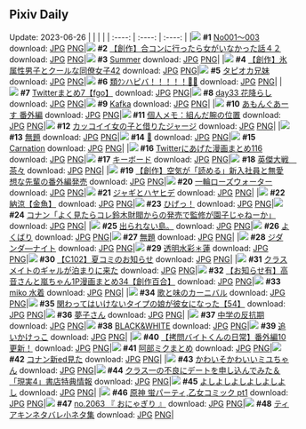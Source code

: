 ## Pixiv Daily
Update: 2023-06-26
|      |      |      |
| :----: | :----: | :----: |
|![](https://pixiv.microyu.workers.dev/c/240x480/img-master/img/2023/06/24/00/01/02/109281400_p0_master1200.jpg) **#1** [No001～003](https://www.pixiv.net/artworks/109281400) download: [JPG](https://pixiv.microyu.workers.dev/img-original/img/2023/06/24/00/01/02/109281400_p0.jpg) [PNG](https://pixiv.microyu.workers.dev/img-original/img/2023/06/24/00/01/02/109281400_p0.png)|![](https://pixiv.microyu.workers.dev/c/240x480/img-master/img/2023/06/25/00/00/24/109313851_p0_master1200.jpg) **#2** [【創作】合コンに行ったら女がいなかった話４２](https://www.pixiv.net/artworks/109313851) download: [JPG](https://pixiv.microyu.workers.dev/img-original/img/2023/06/25/00/00/24/109313851_p0.jpg) [PNG](https://pixiv.microyu.workers.dev/img-original/img/2023/06/25/00/00/24/109313851_p0.png)|![](https://pixiv.microyu.workers.dev/c/240x480/img-master/img/2023/06/24/00/00/32/109281305_p0_master1200.jpg) **#3** [Summer](https://www.pixiv.net/artworks/109281305) download: [JPG](https://pixiv.microyu.workers.dev/img-original/img/2023/06/24/00/00/32/109281305_p0.jpg) [PNG](https://pixiv.microyu.workers.dev/img-original/img/2023/06/24/00/00/32/109281305_p0.png)|
|![](https://pixiv.microyu.workers.dev/c/240x480/img-master/img/2023/06/25/00/04/57/109314285_p0_master1200.jpg) **#4** [【創作】氷属性男子とクールな同僚女子42](https://www.pixiv.net/artworks/109314285) download: [JPG](https://pixiv.microyu.workers.dev/img-original/img/2023/06/25/00/04/57/109314285_p0.jpg) [PNG](https://pixiv.microyu.workers.dev/img-original/img/2023/06/25/00/04/57/109314285_p0.png)|![](https://pixiv.microyu.workers.dev/c/240x480/img-master/img/2023/06/25/00/00/25/109313854_p0_master1200.jpg) **#5** [タピオカ兄妹](https://www.pixiv.net/artworks/109313854) download: [JPG](https://pixiv.microyu.workers.dev/img-original/img/2023/06/25/00/00/25/109313854_p0.jpg) [PNG](https://pixiv.microyu.workers.dev/img-original/img/2023/06/25/00/00/25/109313854_p0.png)|![](https://pixiv.microyu.workers.dev/c/240x480/img-master/img/2023/06/24/00/00/03/109281173_p0_master1200.jpg) **#6** [類ｸﾝハピバ！！！！！🎂🎉](https://www.pixiv.net/artworks/109281173) download: [JPG](https://pixiv.microyu.workers.dev/img-original/img/2023/06/24/00/00/03/109281173_p0.jpg) [PNG](https://pixiv.microyu.workers.dev/img-original/img/2023/06/24/00/00/03/109281173_p0.png)|
|![](https://pixiv.microyu.workers.dev/c/240x480/img-master/img/2023/06/24/19/56/23/109305166_p0_master1200.jpg) **#7** [Twitterまとめ7【fgo】](https://www.pixiv.net/artworks/109305166) download: [JPG](https://pixiv.microyu.workers.dev/img-original/img/2023/06/24/19/56/23/109305166_p0.jpg) [PNG](https://pixiv.microyu.workers.dev/img-original/img/2023/06/24/19/56/23/109305166_p0.png)|![](https://pixiv.microyu.workers.dev/c/240x480/img-master/img/2023/06/24/22/02/35/109309510_p0_master1200.jpg) **#8** [day33 花降らし](https://www.pixiv.net/artworks/109309510) download: [JPG](https://pixiv.microyu.workers.dev/img-original/img/2023/06/24/22/02/35/109309510_p0.jpg) [PNG](https://pixiv.microyu.workers.dev/img-original/img/2023/06/24/22/02/35/109309510_p0.png)|![](https://pixiv.microyu.workers.dev/c/240x480/img-master/img/2023/06/25/14/04/09/109316718_p0_master1200.jpg) **#9** [Kafka](https://www.pixiv.net/artworks/109316718) download: [JPG](https://pixiv.microyu.workers.dev/img-original/img/2023/06/25/14/04/09/109316718_p0.jpg) [PNG](https://pixiv.microyu.workers.dev/img-original/img/2023/06/25/14/04/09/109316718_p0.png)|
|![](https://pixiv.microyu.workers.dev/c/240x480/img-master/img/2023/06/24/23/31/24/109312746_p0_master1200.jpg) **#10** [あもんぐあーす 番外編](https://www.pixiv.net/artworks/109312746) download: [JPG](https://pixiv.microyu.workers.dev/img-original/img/2023/06/24/23/31/24/109312746_p0.jpg) [PNG](https://pixiv.microyu.workers.dev/img-original/img/2023/06/24/23/31/24/109312746_p0.png)|![](https://pixiv.microyu.workers.dev/c/240x480/img-master/img/2023/06/24/07/00/04/109288865_p0_master1200.jpg) **#11** [個人メモ：組んだ腕の位置](https://www.pixiv.net/artworks/109288865) download: [JPG](https://pixiv.microyu.workers.dev/img-original/img/2023/06/24/07/00/04/109288865_p0.jpg) [PNG](https://pixiv.microyu.workers.dev/img-original/img/2023/06/24/07/00/04/109288865_p0.png)|![](https://pixiv.microyu.workers.dev/c/240x480/img-master/img/2023/06/25/12/00/31/109326778_p0_master1200.jpg) **#12** [カッコイイ女の子と借りたジャージ](https://www.pixiv.net/artworks/109326778) download: [JPG](https://pixiv.microyu.workers.dev/img-original/img/2023/06/25/12/00/31/109326778_p0.jpg) [PNG](https://pixiv.microyu.workers.dev/img-original/img/2023/06/25/12/00/31/109326778_p0.png)|
|![](https://pixiv.microyu.workers.dev/c/240x480/img-master/img/2023/06/25/12/13/21/109327115_p0_master1200.jpg) **#13** [無題](https://www.pixiv.net/artworks/109327115) download: [JPG](https://pixiv.microyu.workers.dev/img-original/img/2023/06/25/12/13/21/109327115_p0.jpg) [PNG](https://pixiv.microyu.workers.dev/img-original/img/2023/06/25/12/13/21/109327115_p0.png)|![](https://pixiv.microyu.workers.dev/c/240x480/img-master/img/2023/06/25/12/40/26/109327674_p0_master1200.jpg) **#14** [💎](https://www.pixiv.net/artworks/109327674) download: [JPG](https://pixiv.microyu.workers.dev/img-original/img/2023/06/25/12/40/26/109327674_p0.jpg) [PNG](https://pixiv.microyu.workers.dev/img-original/img/2023/06/25/12/40/26/109327674_p0.png)|![](https://pixiv.microyu.workers.dev/c/240x480/img-master/img/2023/06/24/00/00/28/109281289_p0_master1200.jpg) **#15** [Carnation](https://www.pixiv.net/artworks/109281289) download: [JPG](https://pixiv.microyu.workers.dev/img-original/img/2023/06/24/00/00/28/109281289_p0.jpg) [PNG](https://pixiv.microyu.workers.dev/img-original/img/2023/06/24/00/00/28/109281289_p0.png)|
|![](https://pixiv.microyu.workers.dev/c/240x480/img-master/img/2023/06/24/14/19/07/109296616_p0_master1200.jpg) **#16** [Twitterにあげた漫画まとめ116](https://www.pixiv.net/artworks/109296616) download: [JPG](https://pixiv.microyu.workers.dev/img-original/img/2023/06/24/14/19/07/109296616_p0.jpg) [PNG](https://pixiv.microyu.workers.dev/img-original/img/2023/06/24/14/19/07/109296616_p0.png)|![](https://pixiv.microyu.workers.dev/c/240x480/img-master/img/2023/06/25/13/40/18/109328952_p0_master1200.jpg) **#17** [キーボード](https://www.pixiv.net/artworks/109328952) download: [JPG](https://pixiv.microyu.workers.dev/img-original/img/2023/06/25/13/40/18/109328952_p0.jpg) [PNG](https://pixiv.microyu.workers.dev/img-original/img/2023/06/25/13/40/18/109328952_p0.png)|![](https://pixiv.microyu.workers.dev/c/240x480/img-master/img/2023/06/24/00/00/04/109281176_p0_master1200.jpg) **#18** [英傑大戦　茶々](https://www.pixiv.net/artworks/109281176) download: [JPG](https://pixiv.microyu.workers.dev/img-original/img/2023/06/24/00/00/04/109281176_p0.jpg) [PNG](https://pixiv.microyu.workers.dev/img-original/img/2023/06/24/00/00/04/109281176_p0.png)|
|![](https://pixiv.microyu.workers.dev/c/240x480/img-master/img/2023/06/25/12/00/37/109326789_p0_master1200.jpg) **#19** [【創作】空気が「読める」新入社員と無愛想な先輩の番外編発売](https://www.pixiv.net/artworks/109326789) download: [JPG](https://pixiv.microyu.workers.dev/img-original/img/2023/06/25/12/00/37/109326789_p0.jpg) [PNG](https://pixiv.microyu.workers.dev/img-original/img/2023/06/25/12/00/37/109326789_p0.png)|![](https://pixiv.microyu.workers.dev/c/240x480/img-master/img/2023/06/25/20/30/04/109340009_p0_master1200.jpg) **#20** [一輪ローズウォーター](https://www.pixiv.net/artworks/109340009) download: [JPG](https://pixiv.microyu.workers.dev/img-original/img/2023/06/25/20/30/04/109340009_p0.jpg) [PNG](https://pixiv.microyu.workers.dev/img-original/img/2023/06/25/20/30/04/109340009_p0.png)|![](https://pixiv.microyu.workers.dev/c/240x480/img-master/img/2023/06/24/00/07/12/109281825_p0_master1200.jpg) **#21** [ジャギとハヤヒデ](https://www.pixiv.net/artworks/109281825) download: [JPG](https://pixiv.microyu.workers.dev/img-original/img/2023/06/24/00/07/12/109281825_p0.jpg) [PNG](https://pixiv.microyu.workers.dev/img-original/img/2023/06/24/00/07/12/109281825_p0.png)|
|![](https://pixiv.microyu.workers.dev/c/240x480/img-master/img/2023/06/24/00/00/29/109281292_p0_master1200.jpg) **#22** [納涼【金魚】](https://www.pixiv.net/artworks/109281292) download: [JPG](https://pixiv.microyu.workers.dev/img-original/img/2023/06/24/00/00/29/109281292_p0.jpg) [PNG](https://pixiv.microyu.workers.dev/img-original/img/2023/06/24/00/00/29/109281292_p0.png)|![](https://pixiv.microyu.workers.dev/c/240x480/img-master/img/2023/06/24/00/03/25/109281621_p0_master1200.jpg) **#23** [ひげっ！](https://www.pixiv.net/artworks/109281621) download: [JPG](https://pixiv.microyu.workers.dev/img-original/img/2023/06/24/00/03/25/109281621_p0.jpg) [PNG](https://pixiv.microyu.workers.dev/img-original/img/2023/06/24/00/03/25/109281621_p0.png)|![](https://pixiv.microyu.workers.dev/c/240x480/img-master/img/2023/06/24/00/25/59/109282551_p0_master1200.jpg) **#24** [コナン「よく見たらコレ鈴木財閥からの発売で監修が園子じゃねーか」](https://www.pixiv.net/artworks/109282551) download: [JPG](https://pixiv.microyu.workers.dev/img-original/img/2023/06/24/00/25/59/109282551_p0.jpg) [PNG](https://pixiv.microyu.workers.dev/img-original/img/2023/06/24/00/25/59/109282551_p0.png)|
|![](https://pixiv.microyu.workers.dev/c/240x480/img-master/img/2023/06/24/11/21/34/109292245_p0_master1200.jpg) **#25** [出られない島。](https://www.pixiv.net/artworks/109292245) download: [JPG](https://pixiv.microyu.workers.dev/img-original/img/2023/06/24/11/21/34/109292245_p0.jpg) [PNG](https://pixiv.microyu.workers.dev/img-original/img/2023/06/24/11/21/34/109292245_p0.png)|![](https://pixiv.microyu.workers.dev/c/240x480/img-master/img/2023/06/25/00/43/19/109314018_p0_master1200.jpg) **#26** [よくばり](https://www.pixiv.net/artworks/109314018) download: [JPG](https://pixiv.microyu.workers.dev/img-original/img/2023/06/25/00/43/19/109314018_p0.jpg) [PNG](https://pixiv.microyu.workers.dev/img-original/img/2023/06/25/00/43/19/109314018_p0.png)|![](https://pixiv.microyu.workers.dev/c/240x480/img-master/img/2023/06/24/21/11/10/109307646_p0_master1200.jpg) **#27** [無題](https://www.pixiv.net/artworks/109307646) download: [JPG](https://pixiv.microyu.workers.dev/img-original/img/2023/06/24/21/11/10/109307646_p0.jpg) [PNG](https://pixiv.microyu.workers.dev/img-original/img/2023/06/24/21/11/10/109307646_p0.png)|
|![](https://pixiv.microyu.workers.dev/c/240x480/img-master/img/2023/06/25/16/17/13/109332654_p0_master1200.jpg) **#28** [ジダンダ―ナイト](https://www.pixiv.net/artworks/109332654) download: [JPG](https://pixiv.microyu.workers.dev/img-original/img/2023/06/25/16/17/13/109332654_p0.jpg) [PNG](https://pixiv.microyu.workers.dev/img-original/img/2023/06/25/16/17/13/109332654_p0.png)|![](https://pixiv.microyu.workers.dev/c/240x480/img-master/img/2023/06/25/00/00/13/109313803_p0_master1200.jpg) **#29** [透明水彩＊蓮](https://www.pixiv.net/artworks/109313803) download: [JPG](https://pixiv.microyu.workers.dev/img-original/img/2023/06/25/00/00/13/109313803_p0.jpg) [PNG](https://pixiv.microyu.workers.dev/img-original/img/2023/06/25/00/00/13/109313803_p0.png)|![](https://pixiv.microyu.workers.dev/c/240x480/img-master/img/2023/06/24/00/01/19/109281432_p0_master1200.jpg) **#30** [【C102】夏コミのお知らせ](https://www.pixiv.net/artworks/109281432) download: [JPG](https://pixiv.microyu.workers.dev/img-original/img/2023/06/24/00/01/19/109281432_p0.jpg) [PNG](https://pixiv.microyu.workers.dev/img-original/img/2023/06/24/00/01/19/109281432_p0.png)|
|![](https://pixiv.microyu.workers.dev/c/240x480/img-master/img/2023/06/24/03/49/29/109286725_p0_master1200.jpg) **#31** [クラスメイトのギャルが泊まりに来た](https://www.pixiv.net/artworks/109286725) download: [JPG](https://pixiv.microyu.workers.dev/img-original/img/2023/06/24/03/49/29/109286725_p0.jpg) [PNG](https://pixiv.microyu.workers.dev/img-original/img/2023/06/24/03/49/29/109286725_p0.png)|![](https://pixiv.microyu.workers.dev/c/240x480/img-master/img/2023/06/24/00/02/55/109281585_p0_master1200.jpg) **#32** [【お知らせ有】高音さんと嵐ちゃん1P漫画まとめ34【創作百合】](https://www.pixiv.net/artworks/109281585) download: [JPG](https://pixiv.microyu.workers.dev/img-original/img/2023/06/24/00/02/55/109281585_p0.jpg) [PNG](https://pixiv.microyu.workers.dev/img-original/img/2023/06/24/00/02/55/109281585_p0.png)|![](https://pixiv.microyu.workers.dev/c/240x480/img-master/img/2023/06/25/13/42/49/109329016_p0_master1200.jpg) **#33** [miko 水着](https://www.pixiv.net/artworks/109329016) download: [JPG](https://pixiv.microyu.workers.dev/img-original/img/2023/06/25/13/42/49/109329016_p0.jpg) [PNG](https://pixiv.microyu.workers.dev/img-original/img/2023/06/25/13/42/49/109329016_p0.png)|
|![](https://pixiv.microyu.workers.dev/c/240x480/img-master/img/2023/06/25/19/11/01/109337467_p0_master1200.jpg) **#34** [歌と味のカーニバル](https://www.pixiv.net/artworks/109337467) download: [JPG](https://pixiv.microyu.workers.dev/img-original/img/2023/06/25/19/11/01/109337467_p0.jpg) [PNG](https://pixiv.microyu.workers.dev/img-original/img/2023/06/25/19/11/01/109337467_p0.png)|![](https://pixiv.microyu.workers.dev/c/240x480/img-master/img/2023/06/24/00/01/19/109281433_p0_master1200.jpg) **#35** [関わってはいけないタイプの娘が彼女になった【54】](https://www.pixiv.net/artworks/109281433) download: [JPG](https://pixiv.microyu.workers.dev/img-original/img/2023/06/24/00/01/19/109281433_p0.jpg) [PNG](https://pixiv.microyu.workers.dev/img-original/img/2023/06/24/00/01/19/109281433_p0.png)|![](https://pixiv.microyu.workers.dev/c/240x480/img-master/img/2023/06/24/20/41/11/109306603_p0_master1200.jpg) **#36** [夢子さん](https://www.pixiv.net/artworks/109306603) download: [JPG](https://pixiv.microyu.workers.dev/img-original/img/2023/06/24/20/41/11/109306603_p0.jpg) [PNG](https://pixiv.microyu.workers.dev/img-original/img/2023/06/24/20/41/11/109306603_p0.png)|
|![](https://pixiv.microyu.workers.dev/c/240x480/img-master/img/2023/06/25/00/07/39/109314419_p0_master1200.jpg) **#37** [中学の反抗期](https://www.pixiv.net/artworks/109314419) download: [JPG](https://pixiv.microyu.workers.dev/img-original/img/2023/06/25/00/07/39/109314419_p0.jpg) [PNG](https://pixiv.microyu.workers.dev/img-original/img/2023/06/25/00/07/39/109314419_p0.png)|![](https://pixiv.microyu.workers.dev/c/240x480/img-master/img/2023/06/24/16/49/19/109299948_p0_master1200.jpg) **#38** [BLACK&WHITE](https://www.pixiv.net/artworks/109299948) download: [JPG](https://pixiv.microyu.workers.dev/img-original/img/2023/06/24/16/49/19/109299948_p0.jpg) [PNG](https://pixiv.microyu.workers.dev/img-original/img/2023/06/24/16/49/19/109299948_p0.png)|![](https://pixiv.microyu.workers.dev/c/240x480/img-master/img/2023/06/24/00/18/44/109282300_p0_master1200.jpg) **#39** [追いかけっこ](https://www.pixiv.net/artworks/109282300) download: [JPG](https://pixiv.microyu.workers.dev/img-original/img/2023/06/24/00/18/44/109282300_p0.jpg) [PNG](https://pixiv.microyu.workers.dev/img-original/img/2023/06/24/00/18/44/109282300_p0.png)|
|![](https://pixiv.microyu.workers.dev/c/240x480/img-master/img/2023/06/25/12/00/35/109326786_p0_master1200.jpg) **#40** [【拷問バイトくんの日常】番外編10更新！](https://www.pixiv.net/artworks/109326786) download: [JPG](https://pixiv.microyu.workers.dev/img-original/img/2023/06/25/12/00/35/109326786_p0.jpg) [PNG](https://pixiv.microyu.workers.dev/img-original/img/2023/06/25/12/00/35/109326786_p0.png)|![](https://pixiv.microyu.workers.dev/c/240x480/img-master/img/2023/06/25/13/24/06/109328617_p0_master1200.jpg) **#41** [阿部ミクまとめ](https://www.pixiv.net/artworks/109328617) download: [JPG](https://pixiv.microyu.workers.dev/img-original/img/2023/06/25/13/24/06/109328617_p0.jpg) [PNG](https://pixiv.microyu.workers.dev/img-original/img/2023/06/25/13/24/06/109328617_p0.png)|![](https://pixiv.microyu.workers.dev/c/240x480/img-master/img/2023/06/25/09/57/00/109323129_p0_master1200.jpg) **#42** [コナン新ed見た](https://www.pixiv.net/artworks/109323129) download: [JPG](https://pixiv.microyu.workers.dev/img-original/img/2023/06/25/09/57/00/109323129_p0.jpg) [PNG](https://pixiv.microyu.workers.dev/img-original/img/2023/06/25/09/57/00/109323129_p0.png)|
|![](https://pixiv.microyu.workers.dev/c/240x480/img-master/img/2023/06/25/00/01/14/109313995_p0_master1200.jpg) **#43** [かわいそかわいいミユちゃん](https://www.pixiv.net/artworks/109313995) download: [JPG](https://pixiv.microyu.workers.dev/img-original/img/2023/06/25/00/01/14/109313995_p0.jpg) [PNG](https://pixiv.microyu.workers.dev/img-original/img/2023/06/25/00/01/14/109313995_p0.png)|![](https://pixiv.microyu.workers.dev/c/240x480/img-master/img/2023/06/25/18/00/11/109335283_p0_master1200.jpg) **#44** [クラス一の不良にデートを申し込んでみた＆「現実4」書店特典情報](https://www.pixiv.net/artworks/109335283) download: [JPG](https://pixiv.microyu.workers.dev/img-original/img/2023/06/25/18/00/11/109335283_p0.jpg) [PNG](https://pixiv.microyu.workers.dev/img-original/img/2023/06/25/18/00/11/109335283_p0.png)|![](https://pixiv.microyu.workers.dev/c/240x480/img-master/img/2023/06/25/18/44/54/109336660_p0_master1200.jpg) **#45** [よしよしよしよしよしよし](https://www.pixiv.net/artworks/109336660) download: [JPG](https://pixiv.microyu.workers.dev/img-original/img/2023/06/25/18/44/54/109336660_p0.jpg) [PNG](https://pixiv.microyu.workers.dev/img-original/img/2023/06/25/18/44/54/109336660_p0.png)|
|![](https://pixiv.microyu.workers.dev/c/240x480/img-master/img/2023/06/25/03/03/05/109318860_p0_master1200.jpg) **#46** [原神 蛍パーティ,乙女コミック pt1](https://www.pixiv.net/artworks/109318860) download: [JPG](https://pixiv.microyu.workers.dev/img-original/img/2023/06/25/03/03/05/109318860_p0.jpg) [PNG](https://pixiv.microyu.workers.dev/img-original/img/2023/06/25/03/03/05/109318860_p0.png)|![](https://pixiv.microyu.workers.dev/c/240x480/img-master/img/2023/06/25/13/18/47/109328518_p0_master1200.jpg) **#47** [no.2063 『 おにゃぎり 』](https://www.pixiv.net/artworks/109328518) download: [JPG](https://pixiv.microyu.workers.dev/img-original/img/2023/06/25/13/18/47/109328518_p0.jpg) [PNG](https://pixiv.microyu.workers.dev/img-original/img/2023/06/25/13/18/47/109328518_p0.png)|![](https://pixiv.microyu.workers.dev/c/240x480/img-master/img/2023/06/24/00/24/52/109282515_p0_master1200.jpg) **#48** [ティアキンネタバレ小ネタ集](https://www.pixiv.net/artworks/109282515) download: [JPG](https://pixiv.microyu.workers.dev/img-original/img/2023/06/24/00/24/52/109282515_p0.jpg) [PNG](https://pixiv.microyu.workers.dev/img-original/img/2023/06/24/00/24/52/109282515_p0.png)|
